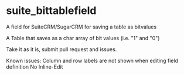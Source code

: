 # suite_bittablefield
A field for SuiteCRM/SugarCRM for saving a table as bitvalues

A Table that saves as a char array of bit values (i.e. "1" and "0")

Take it as it is, submit pull request and issues.

Known issues:
Column and row labels are not shown when editing field definition
No Inline-Edit
